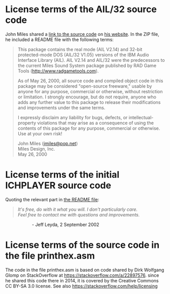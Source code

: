 # License terms of the AIL/32 source code

John Miles shared a [link to the source code](http://www.thegleam.com/ke5fx/misc/AIL2.ZIP) on
[his website](http://www.ke5fx.com/). In the ZIP file, he included a README file with the following terms:

> This package contains the real mode (AIL V2.14) and 32-bit protected-mode DOS
(AIL/32 V1.05) versions of the IBM Audio Interface Library (AIL).  AIL V2.14
and AIL/32 were the predecessors to the current Miles Sound System package
published by RAD Game Tools (http://www.radgametools.com).
>
> As of May 26, 2000, all source code and compiled object code in this package
may be considered "open-source freeware," usable by anyone for any purpose,
commercial or otherwise, without restriction or limitation.  I strongly
encourage, but do not require, anyone who adds any further value to this
package to release their modifications and improvements under the same terms.
>
>I expressly disclaim any liability for bugs, defects, or intellectual-property
violations that may arise as a consequence of using the contents of this
package for any purpose, commercial or otherwise.  Use at your own risk!
>
>John Miles (jmiles@pop.net)
>\
>Miles Design, Inc.
>\
>May 26, 2000

# License terms of the initial ICHPLAYER source code

Quoting the relevant part in [the README file](https://github.com/volkertb/ich2player/blob/master/README.txt):

> *It's free, do with it what you will. I don't particularly care.*<br/>
> *Feel free to contact me with questions and improvements.*

      \- Jeff Leyda, 2 September 2002<br/>

# License terms of the source code in the file printhex.asm

The code in the file printhex.asm is based on code shared by Dirk Wolfgang
Glomp on StackOverflow at https://stackoverflow.com/a/22897576. since he shared
this code there in 2014, it is covered by the Creative Commons CC BY-SA 3.0
license. See also https://stackoverflow.com/help/licensing